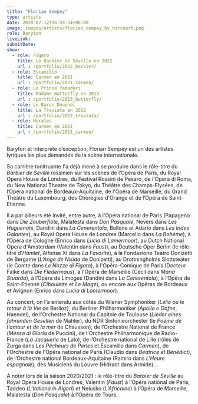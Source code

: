```yaml
---
title: "Florian Sempey"
type: artists
date: 2018-07-12T16:59:54+06:00
image: images/artists/florian_sempey_by_harcourt.png
role: Baryton
liveLink: 
submitDate: 
show:
  - role: Figaro
    title: Le Barbier de Séville en 2022
    url : /portfolio/2022_barvier/
  - role: Escamillo
    title: Carmen en 2021
    url : /portfolio/2021_carmen/
  - role: Le Prince Yamadori
    title: Madame Butterfly en 2013
    url : /portfolio/2013_butterfly/
  - role: Le Baron Douphol
    title: La Traviata en 2012
    url : /portfolio/2012_traviata/
  - role: Morales
    title: Carmen en 2011
    url : /portfolio/2011_carmen/
---
```


Baryton et interprète d’exception, Florian Sempey est un des artistes lyriques les plus demandés de la scène internationale.

Sa carrière tonitruante l'a déjà mené à se produire dans le rôle-titre du *Barbier de Séville* rossinien 
sur les scènes de l’Opéra de Paris, du Royal Opera House de Londres, du Festival Rossini de Pesaro, de l'Opera di Roma, 
du New National Theatre de Tokyo, du Théâtre des Champs-Elysées, de l’Opéra national de Bordeaux-Aquitaine, 
de l'Opéra de Marseille, du Grand Théâtre du Luxembourg, des Chorégies d'Orange et de l’Opéra de Saint-Etienne.

Il a par ailleurs été invité, entre autre, à l'Opéra national de Paris (Papageno dans *Die Zauberflöte*, 
Malatesta dans *Don Pasquale*, Nevers dans *Les Huguenots*, Dandini dans *La Cenerentola*, 
Bellone et Adario dans *Les Indes Galantes*), au Royal Opera House de Londres (Marcello dans *La Bohème*), 
à l’Opéra de Cologne (Enrico dans *Lucia di Lamermoor*), au Dutch National Opera d'Amsterdam (Valentin dans *Faust*), 
au Deutsche Oper Berlin (le rôle-titre d’*Hamlet*, Alfonse XI dans *La Favorite*), à la Fondazione Teatro Donizetti de Bergame 
(*L’Ange de Nisida* de Donizetti), au Drottningholms Slottsteater (le Comte dans *Le Nozze di Figaro*), 
à l'Opéra-Comique de Paris (Docteur Falke dans *Die Fledermaus*), à l'Opéra de Marseille (Cecil dans *Maria Stuarda*), 
à l’Opéra de Limoges (Dandini dans *La Cenerentola*), à l’Opéra de Saint-Etienne (*Ciboulette* et *Le Mage*), 
ou encore aux Opéras de Bordeaux et Avignon (Enrico dans *Lucia di Lamermoor*).

Au concert, on l'a entendu aux côtés du Wiener Symphoniker (*Lelio ou le retour à la Vie* de Berlioz), 
du Berliner Philharmoniker (*Apollo e Dafne*, Haendel), de l'Orchestre National du Capitole de Toulouse 
(*Lieder eines fahrenden Gesellen* de Mahler), du NDR Sinfonieorchester (le *Poème de l'amour et de la mer* de Chausson), 
de l’Orchestre National de France (*Messa di Gloria* de Puccini), de l'Orchestre Philharmonique de Radio-France 
(*La Jacquerie* de Lalo), de l’Orchestre national de Lille (rôles de Zurga dans *Les Pêcheurs de Perles* et Escamillo dans *Carmen*), 
de l'Orchestre de l'Opéra national de Paris (Claudio dans *Béatrice et Bénédict*), de l’Orchestre national Bordeaux-Aquitaine 
(Ramiro dans *L'Heure espagnole*), des Musiciens du Louvre (Hidraot dans Armide)...

À noter lors de la saison 2020/2021 : le rôle-titre du *Barbier de Séville* au Royal Opera House de Londres, 
Valentin (*Faust*) à l’Opéra national de Paris, Taddeo (*L’Italiana in Algeri*) et Nelusko (*L’Africaine*) 
à l’Opéra de Marseille, Malatesta (*Don Pasquale*) à l'Opéra de Tours.
